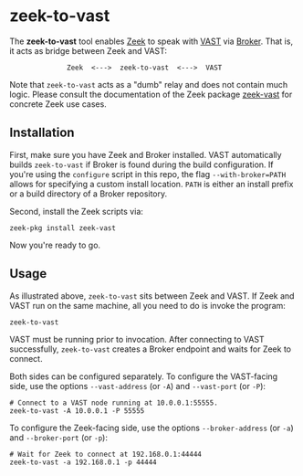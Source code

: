 # zeek-to-vast

The **zeek-to-vast** tool enables [Zeek](https://zeek.org) to speak with
[VAST](http://vast.io) via [Broker](https://github.com/zeek/broker). That is,
it acts as bridge between Zeek and VAST:

                  Zeek  <--->  zeek-to-vast  <--->  VAST

Note that `zeek-to-vast` acts as a "dumb" relay and does not contain much logic.
Please consult the documentation of the Zeek package [zeek-vast][zeek-vast] for
concrete Zeek use cases.

## Installation

First, make sure you have Zeek and Broker installed. VAST automatically builds
`zeek-to-vast` if Broker is found during the build configuration. If you're
using the `configure` script in this repo, the flag `--with-broker=PATH` allows
for specifying a custom install location. `PATH` is either an install prefix or
a build directory of a Broker repository.

Second, install the Zeek scripts via:

    zeek-pkg install zeek-vast

Now you're ready to go.

## Usage

As illustrated above, `zeek-to-vast` sits between Zeek and VAST. If Zeek and
VAST run on the same machine, all you need to do is invoke the program:

    zeek-to-vast

VAST must be running prior to invocation. After connecting to VAST
successfully, `zeek-to-vast` creates a Broker endpoint and waits for Zeek to
connect.

Both sides can be configured separately. To configure the VAST-facing side, use
the options `--vast-address` (or `-A`) and `--vast-port` (or `-P`):

    # Connect to a VAST node running at 10.0.0.1:55555.
    zeek-to-vast -A 10.0.0.1 -P 55555

To configure the Zeek-facing side, use the options `--broker-address` (or `-a`)
and `--broker-port` (or `-p`):

    # Wait for Zeek to connect at 192.168.0.1:44444
    zeek-to-vast -a 192.168.0.1 -p 44444

[zeek-vast]: https://github.com/tenzir/zeek-vast
